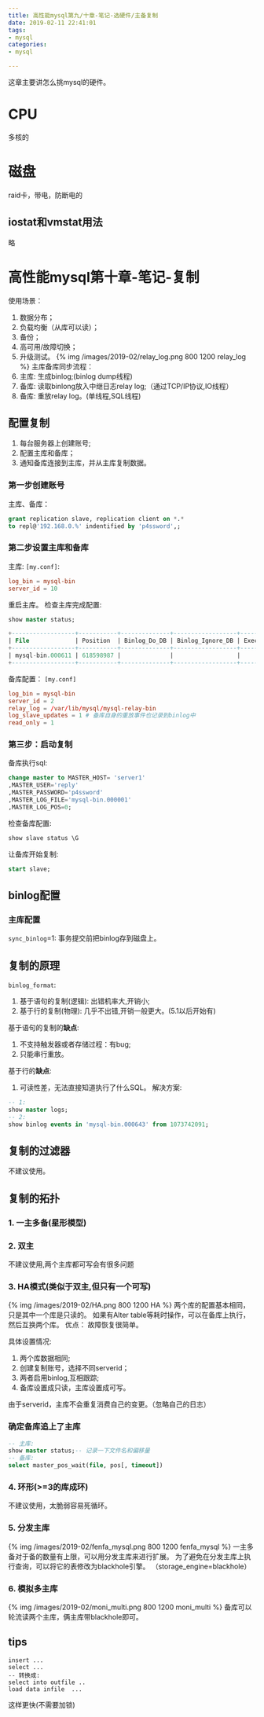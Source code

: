 ```yaml
---
title: 高性能mysql第九/十章-笔记-选硬件/主备复制
date: 2019-02-11 22:41:01
tags:
- mysql
categories:
- mysql

---
```


这章主要讲怎么挑mysql的硬件。

# CPU
多核的

# 磁盘
raid卡，带电，防断电的


## iostat和vmstat用法
略

# 高性能mysql第十章-笔记-复制

使用场景：
1. 数据分布；
2. 负载均衡（从库可以读）；
3. 备份；
4. 高可用/故障切换；
5. 升级测试。 
{% img /images/2019-02/relay_log.png 800 1200 relay_log %}
主库备库同步流程：
1. 主库: 生成binlog;(binlog dump线程)
2. 备库: 读取binlong放入中继日志relay log;（通过TCP/IP协议,IO线程）
3. 备库: 重放relay log。(单线程,SQL线程)

## 配置复制
1. 每台服务器上创建账号;
2. 配置主库和备库；
3. 通知备库连接到主库，并从主库复制数据。

### 第一步创建账号
主库、备库：
```sql
grant replication slave, replication client on *.*
to repl@'192.168.0.%' indentified by 'p4ssword',;
```

### 第二步设置主库和备库
主库:
`[my.conf]`:
```conf
log_bin = mysql-bin
server_id = 10
```
重启主库。
检查主库完成配置:
```sql
show master status;

+------------------+-----------+--------------+------------------+-------------------+
| File             | Position  | Binlog_Do_DB | Binlog_Ignore_DB | Executed_Gtid_Set |
+------------------+-----------+--------------+------------------+-------------------+
| mysql-bin.000611 | 618598987 |              |                  |                   |
+------------------+-----------+--------------+------------------+-------------------+


```


备库配置：
`[my.conf]`
```conf
log_bin = mysql-bin
server_id = 2 
relay_log = /var/lib/mysql/mysql-relay-bin
log_slave_updates = 1 # 备库自身的重放事件也记录到binlog中
read_only = 1
```

### 第三步：启动复制
备库执行sql:
```sql
change master to MASTER_HOST= 'server1'
,MASTER_USER='reply'
,MASTER_PASSWORD='p4ssword'
,MASTER_LOG_FILE='mysql-bin.000001'
,MASTER_LOG_POS=0;
```
检查备库配置:
```sql
show slave status \G
```

让备库开始复制:
```sql
start slave;
```



## binlog配置
### 主库配置
`sync_binlog`=1: 事务提交前把binlog存到磁盘上。


## 复制的原理
`binlog_format`:
1. 基于语句的复制(逻辑): 出错机率大,开销小;
2. 基于行的复制(物理): 几乎不出错,开销一般更大。(5.1以后开始有)

基于语句的复制的**缺点**:
1. 不支持触发器或者存储过程：有bug;
2. 只能串行重放。

基于行的**缺点**:
1. 可读性差，无法直接知道执行了什么SQL。
解决方案: 
```sql
-- 1:
show master logs;
-- 2:
show binlog events in 'mysql-bin.000643' from 1073742091;
```


## 复制的过滤器
不建议使用。

## 复制的拓扑
### 1. 一主多备(星形模型)
### 2. 双主
不建议使用,两个主库都可写会有很多问题
### 3. HA模式(类似于双主,但只有一个可写)
{% img /images/2019-02/HA.png 800 1200 HA %}
两个库的配置基本相同，只是其中一个库是只读的。
如果有Alter table等耗时操作，可以在备库上执行，然后互换两个库。
优点：
故障恢复很简单。

具体设置情况:
1. 两个库数据相同;
2. 创建复制账号，选择不同serverid；
3. 两者启用binlog,互相跟踪;
4. 备库设置成只读，主库设置成可写。

由于serverid，主库不会重复消费自己的变更。（忽略自己的日志）

### 确定备库追上了主库
```sql
-- 主库:
show master status;-- 记录一下文件名和偏移量
-- 备库:
select master_pos_wait(file, pos[, timeout])
```

### 4. 环形(>=3的库成环)
不建议使用，太脆弱容易死循环。
### 5. 分发主库
{% img /images/2019-02/fenfa_mysql.png 800 1200 fenfa_mysql %}
一主多备对于备的数量有上限，可以用分发主库来进行扩展。
为了避免在分发主库上执行查询，可以将它的表修改为blackhole引擎。
（storage_engine=blackhole）

### 6. 模拟多主库
{% img /images/2019-02/moni_multi.png 800 1200 moni_multi %}
备库可以轮流读两个主库，俩主库带blackhole即可。

## tips
```
insert ...
select ...
-- 转换成:
select into outfile .. 
load data infile  ... 
```
这样更快(不需要加锁)


